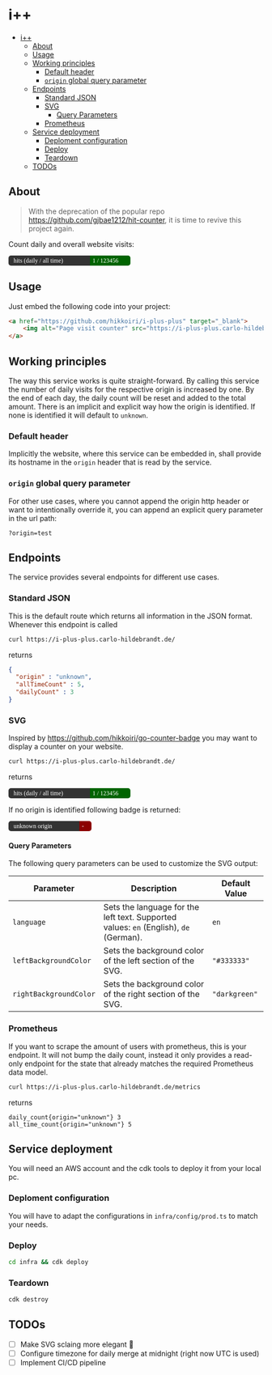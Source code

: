 # i++

- [i++](#i)
  - [About](#about)
  - [Usage](#usage)
  - [Working principles](#working-principles)
    - [Default header](#default-header)
    - [`origin` global query parameter](#origin-global-query-parameter)
  - [Endpoints](#endpoints)
    - [Standard JSON](#standard-json)
    - [SVG](#svg)
      - [Query Parameters](#query-parameters)
    - [Prometheus](#prometheus)
  - [Service deployment](#service-deployment)
    - [Deploment configuration](#deploment-configuration)
    - [Deploy](#deploy)
    - [Teardown](#teardown)
  - [TODOs](#todos)

## About
> With the deprecation of the popular repo <https://github.com/gjbae1212/hit-counter>, it is time to revive this project again.

Count daily and overall website visits:

<svg xmlns="http://www.w3.org/2000/svg" width="241" height="20">
    <rect x="5" width="156" height="20" fill="#333333" />
    <rect width="161" height="20" fill="#333333" ry="5" rx="5"/>
    <text x="10" y="14" fill="#fff" textAnchor="middle" font-family="Verdana" font-size="12">
        hits (daily / all time)
    </text>
    <rect x="161" width="75" height="20" fill="darkgreen"/>
    <rect x="161" width="80" height="20" fill="darkgreen" ry="5" rx="5" />
    <text x="166" y="14" fill="#fff" textAnchor="middle" font-family="Verdana" font-size="12">
        1 / 123456
    </text>
</svg>

## Usage

Just embed the following code into your project:
```html
<a href="https://github.com/hikkoiri/i-plus-plus" target="_blank">
    <img alt="Page visit counter" src="https://i-plus-plus.carlo-hildebrandt.de/svg" />
</a>
```

## Working principles
The way this service works is quite straight-forward. By calling this service the number of daily visits for the respective origin is increased by one. By the end of each day, the daily count will be reset and added to the total amount. There is an implicit and explicit way how the origin is identified. If none is identified it will default to `unknown`.

### Default header
Implicitly the website, where this service can be embedded in, shall provide its hostname in the `origin` header that is read by the service.

### `origin` global query parameter

For other use cases, where you cannot append the origin http header or want to intentionally override it, you can append an explicit query parameter in the url path:
```
?origin=test
``` 



##  Endpoints
The service provides several endpoints for different use cases.

### Standard JSON
This is the default route which returns all information in the JSON format. Whenever this endpoint is called

``` bash
curl https://i-plus-plus.carlo-hildebrandt.de/
```
returns
```json
{
  "origin" : "unknown",
  "allTimeCount" : 5,
  "dailyCount" : 3
}
```

### SVG

Inspired by <https://github.com/hikkoiri/go-counter-badge> you may want to display a counter on your website.
``` bash
curl https://i-plus-plus.carlo-hildebrandt.de/
```
returns

<svg xmlns="http://www.w3.org/2000/svg" width="241" height="20">
    <rect x="5" width="156" height="20" fill="#333333" />
    <rect width="161" height="20" fill="#333333" ry="5" rx="5"/>
    <text x="10" y="14" fill="#fff" textAnchor="middle" font-family="Verdana" font-size="12">
        hits (daily / all time)
    </text>
    <rect x="161" width="75" height="20" fill="darkgreen"/>
    <rect x="161" width="80" height="20" fill="darkgreen" ry="5" rx="5" />
    <text x="166" y="14" fill="#fff" textAnchor="middle" font-family="Verdana" font-size="12">
        1 / 123456
    </text>
</svg>

If no origin is identified following badge is returned:

<svg xmlns="http://www.w3.org/2000/svg" width="164" height="20">
    <rect x="5" width="135" height="20" fill="#333333" />
    <rect width="140" height="20" fill="#333333" ry="5" rx="5"/>
    <text x="10" y="14" fill="#fff" textAnchor="middle" font-family="Verdana" font-size="12">
        unknown origin      
    </text>
    <rect x="140" width="19" height="20" fill="darkred"/>
    <rect x="140" width="24" height="20" fill="darkred" ry="5" rx="5" />
    <text x="145" y="14" fill="#fff" textAnchor="middle" font-family="Verdana" font-size="12">
          - 
    </text>
</svg>

#### Query Parameters

The following query parameters can be used to customize the SVG output:

| Parameter              | Description                                                                           | Default Value |
| ---------------------- | ------------------------------------------------------------------------------------- | ------------- |
| `language`             | Sets the language for the left text. Supported values: `en` (English), `de` (German). | `en`          |
| `leftBackgroundColor`  | Sets the background color of the left section of the SVG.                             | `"#333333"`   |
| `rightBackgroundColor` | Sets the background color of the right section of the SVG.                            | `"darkgreen"` |

### Prometheus
If you want to scrape the amount of users with prometheus, this is your endpoint. It will not bump the daily count, instead it only provides a read-only endpoint for the state that already matches the required Prometheus data model.

``` bash
curl https://i-plus-plus.carlo-hildebrandt.de/metrics
```
returns
```
daily_count{origin="unknown"} 3
all_time_count{origin="unknown"} 5
```


## Service deployment

You will need an AWS account and the cdk tools to deploy it from your local pc.

### Deploment configuration
You will have to adapt the configurations in `infra/config/prod.ts` to match your needs.

### Deploy

```bash
cd infra && cdk deploy
```

### Teardown

```bash
cdk destroy
```


## TODOs
- [ ] Make SVG sclaing more elegant 👀
- [ ] Configure timezone for daily merge at midnight (right now UTC is used)
- [ ] Implement CI/CD pipeline

